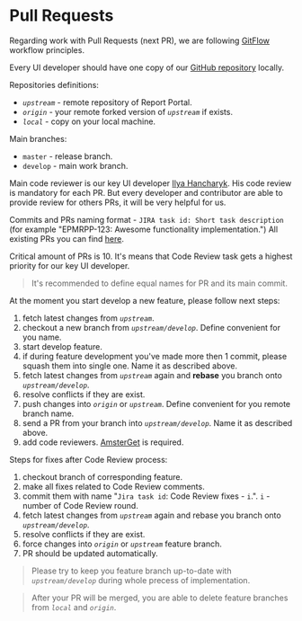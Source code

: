 # Pull Requests

Regarding work with Pull Requests (next PR), we are following [GitFlow](https://www.atlassian.com/git/tutorials/comparing-workflows/gitflow-workflow) workflow principles.

Every UI developer should have one copy of our [GitHub repository](https://github.com/reportportal/service-ui) locally.

Repositories definitions:

- _`upstream`_ - remote repository of Report Portal.
- _`origin`_ - your remote forked version of _`upstream`_ if exists.
- _`local`_ - copy on your local machine.

Main branches:

- `master` - release branch.
- `develop` - main work branch.

Main code reviewer is our key UI developer [Ilya Hancharyk](https://telescope.epam.com/who/Ilya_Hancharyk). His code review is mandatory for each PR. But every developer and contributor are able to provide review for others PRs, it will be very helpful for us.

Commits and PRs naming format - `JIRA task id: Short task description` (for example "EPMRPP-123: Awesome functionality implementation.")
All existing PRs you can find [here](https://github.com/reportportal/service-ui/pulls).

Critical amount of PRs is 10. It's means that Code Review task gets a highest priority for our key UI developer.

> It's recommended to define equal names for PR and its main commit.

At the moment you start develop a new feature, please follow next steps:

1.  fetch latest changes from _`upstream`_.
2.  checkout a new branch from _`upstream/develop`_. Define convenient for you name.
3.  start develop feature.
4.  if during feature development you've made more then 1 commit, please squash them into single one. Name it as described above.
5.  fetch latest changes from _`upstream`_ again and **rebase** you branch onto _`upstream/develop`_.
6.  resolve conflicts if they are exist.
7.  push changes into _`origin`_ or _`upstream`_. Define convenient for you remote branch name.
8.  send a PR from your branch into _`upstream/develop`_. Name it as described above.
9.  add code reviewers. [AmsterGet](https://github.com/AmsterGet) is required.

Steps for fixes after Code Review process:

1.  checkout branch of corresponding feature.
2.  make all fixes related to Code Review comments.
3.  commit them with name "`Jira task id`: Code Review fixes - `i`.". `i` - number of Code Review round.
4.  fetch latest changes from _`upstream`_ again and rebase you branch onto _`upstream/develop`_.
5.  resolve conflicts if they are exist.
6.  force changes into _`origin`_ or _`upstream`_ feature branch.
7.  PR should be updated automatically.

> Please try to keep you feature branch up-to-date with _`upstream/develop`_ during whole precess of implementation.

> After your PR will be merged, you are able to delete feature branches from _`local`_ and _`origin`_.
